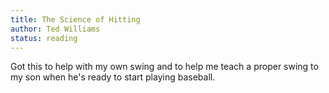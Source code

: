 ```yaml
---
title: The Science of Hitting
author: Ted Williams
status: reading
---
```


Got this to help with my own swing and to help me teach a proper swing to my son when he's ready to start playing baseball.
